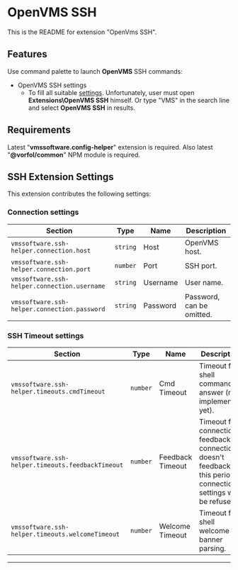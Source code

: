 # OpenVMS SSH

This is the README for extension "OpenVms SSH".

## Features

Use command palette to launch **OpenVMS** SSH commands:

- OpenVMS SSH settings
    - To fill all suitable [settings](#SSH-Extension-Settings). Unfortunately, user must open **Extensions\OpenVMS SSH** himself. Or type "VMS" in the search line and select **OpenVMS SSH** in results.

## Requirements

Latest "**vmssoftware.config-helper**" extension is required. Also latest "**@vorfol/common**" NPM module is required.

## SSH Extension Settings

This extension contributes the following settings:

### Connection settings
| Section | Type | Name | Description |
| --- | --- | --- | --- |
| `vmssoftware.ssh-helper.connection.host` | `string` | Host | OpenVMS host. |
| `vmssoftware.ssh-helper.connection.port` | `number` | Port | SSH port. |
| `vmssoftware.ssh-helper.connection.username` | `string` | Username | User name. |
| `vmssoftware.ssh-helper.connection.password` | `string` | Password | Password, can be omitted. |

### SSH Timeout settings
| Section | Type | Name | Description |
| --- | --- | --- | --- |
| `vmssoftware.ssh-helper.timeouts.cmdTimeout` | `number` | Cmd Timeout | Timeout for shell commands answer (not implemented yet). |
| `vmssoftware.ssh-helper.timeouts.feedbackTimeout` | `number` | Feedback Timeout | Timeout for connection feedback. If connection doesn't feedback in this period, connection settings will be refused. |
| `vmssoftware.ssh-helper.timeouts.welcomeTimeout` | `number` | Welcome Timeout | Timeout for shell welcome banner parsing. |

-----------------------------------------------------------------------------------------------------------

